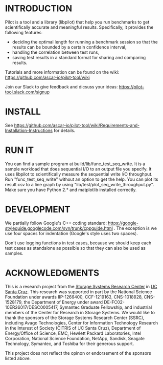 # INTRODUCTION

Pilot is a tool and a library (libpilot) that help you run benchmarks
to get scientifically accurate and meaningful results. Specifically, it
provides the following features:

*  deciding the optimal length for running a benchmark session so that the results can be bounded by a certain confidence interval,
*  handling the correlation between test runs,
*  saving test results in a standard format for sharing and comparing results.

Tutorials and more information can be found on the wiki: https://github.com/ascar-io/pilot-tool/wiki

Join our Slack to give feedback and dicsuss your ideas:
https://pilot-tool.slack.com/signup

# INSTALL

See https://github.com/ascar-io/pilot-tool/wiki/Requirements-and-Installation-Instructions for details.

# RUN IT

You can find a sample program at build/lib/func_test_seq_write. It is
a sample workload that does sequential I/O to an output file you
specify.  It uses libpilot to scientifically measure the sequential
write I/O throughput. Run "func_test_seq_write" without an option to
get the help. You can plot its result csv to a line graph by using
"lib/test/plot_seq_write_throughput.py". Make sure you have Python 2.*
and matplotlib installed correctly.

# DEVELOPMENT

We partially follow Google's C++ coding standard:
https://google-styleguide.googlecode.com/svn/trunk/cppguide.html . The
exception is we use four spaces for indentation (Google's style uses
two spaces).

Don't use logging functions in test cases, because we should keep each
test cases as standalone as possible so that they can also be used as
samples.

# ACKNOWLEDGMENTS

This is a research project from the [Storage Systems Research
Center](http://www.ssrc.ucsc.edu/) in [UC Santa
Cruz](http://ucsc.edu).  This research was supported in part by the
National Science Foundation under awards IIP-1266400, CCF-1219163,
CNS-1018928, CNS-1528179, the Department of Energy under award
DE-FC02-10ER26017/DESC0005417, Symantec Graduate Fellowship, and
industrial members of the Center for Research in Storage Systems. We
would like to thank the sponsors of the Storage Systems Research
Center (SSRC), including Avago Technologies, Center for Information
Technology Research in the Interest of Society (CITRIS of UC Santa
Cruz), Department of Energy/Office of Science, EMC, Hewlett Packard
Laboratories, Intel Corporation, National Science Foundation, NetApp,
Sandisk, Seagate Technology, Symantec, and Toshiba for their generous
support.

This project does not reflect the opinon or endorsement of the sponsors
listed above.
